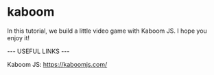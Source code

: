 # kaboom

In this tutorial, we build a little video game with Kaboom JS. I hope you enjoy it!


--- USEFUL LINKS ---

Kaboom JS:
https://kaboomjs.com/

